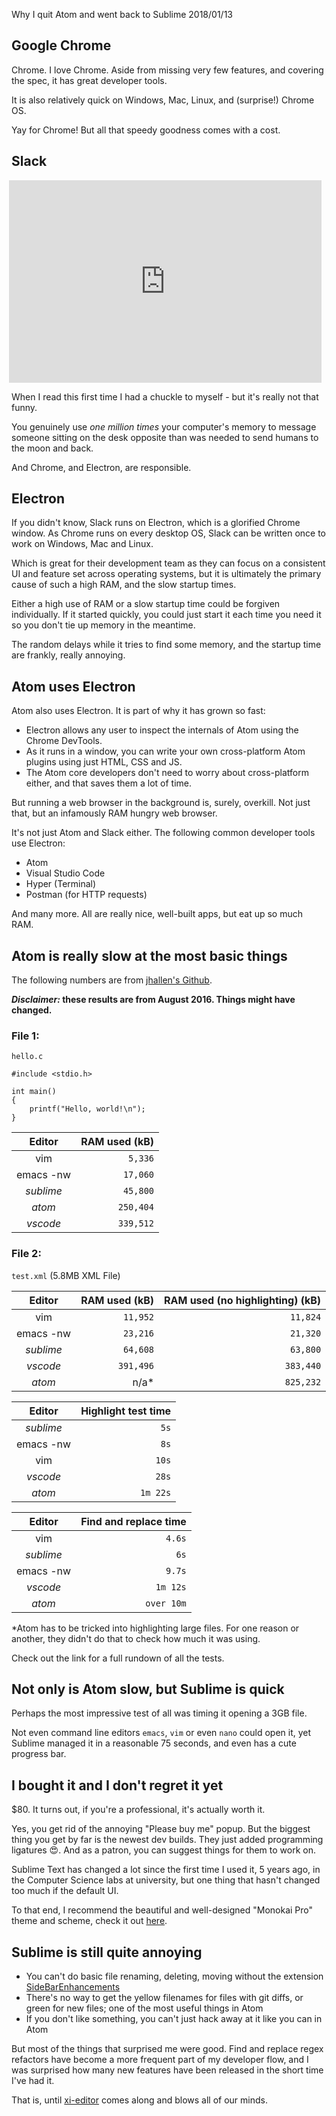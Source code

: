 Why I quit Atom and went back to Sublime
2018/01/13

## Google Chrome

Chrome. I love Chrome. Aside from missing very few features, and covering the spec,
it has great developer tools.

It is also relatively quick on Windows, Mac, Linux, and (surprise!) Chrome OS.

Yay for Chrome! But all that speedy goodness comes with a cost.

## Slack

<iframe
  border="0"
  frameborder="0"
  style="max-width:500px;width:100%;margin:16px -4px 0;display:block;height:324px"
  src="https://twitframe.com/show?url=https://twitter.com/iamdevloper/status/926458505355235328"
></iframe>

When I read this first time I had a chuckle to myself - but it's really not that funny.

You genuinely use *one million times* your computer's memory to message someone
sitting on the desk opposite than was needed to send humans to the moon and back.

And Chrome, and Electron, are responsible.

## Electron

If you didn't know, Slack runs on Electron, which is a glorified Chrome
window. As Chrome runs on every desktop OS, Slack can be written once to
work on Windows, Mac and Linux.

Which is great for their development team as they can focus on a consistent UI
and feature set across operating systems, but it is ultimately the primary
cause of such a high RAM, and the slow startup times.

Either a high use of RAM or a slow startup time could be forgiven
individually. If it started quickly, you could just start it each time
you need it so you don't tie up memory in the meantime.

The random delays while it tries to find some memory, and the startup time
are frankly, really annoying.

## Atom uses Electron

Atom also uses Electron. It is part of why it has grown so fast:

- Electron allows any user to inspect the internals of Atom using the Chrome DevTools.
- As it runs in a window, you can write your own cross-platform Atom plugins using
  just HTML, CSS and JS.
- The Atom core developers don't need to worry about cross-platform either, and
  that saves them a lot of time.

But running a web browser in the background is, surely, overkill. Not just that,
but an infamously RAM hungry web browser.

It's not just Atom and Slack either. The following common developer tools use Electron:

- Atom
- Visual Studio Code
- Hyper (Terminal)
- Postman (for HTTP requests)

And many more. All are really nice, well-built apps, but eat up so much RAM.

## Atom is really slow at the most basic things

The following numbers are from [jhallen's Github](https://github.com/jhallen/joes-sandbox/tree/master/editor-perf).

***Disclaimer:* these results are from August 2016. Things might have changed.**

### File 1:

`hello.c`

```
#include <stdio.h>

int main()
{
    printf("Hello, world!\n");
}
```

Editor    | RAM used (kB) 
:--------:|------------:
vim       | `5,336`
emacs -nw | `17,060`
*sublime* | `45,800`
*atom*    | `250,404`
*vscode*  | `339,512`

### File 2:

`test.xml` (5.8MB XML File)

Editor    | RAM used (kB)       | RAM used (no highlighting) (kB)  
:--------:|--------------------:|------:
vim       | `11,952`              | `11,824`
emacs -nw | `23,216`              | `21,320`
*sublime* | `64,608`              | `63,800`
*vscode*  | `391,496`             | `383,440`
*atom*    | n/a<super>*</super> | `825,232`

Editor    | Highlight test time
:--------:|------:
*sublime* | `5s`
emacs -nw | `8s`
vim       | `10s`
*vscode*  | `28s`
*atom*    | `1m 22s`

Editor    | Find and replace time
:--------:|------:
vim       | `4.6s`
*sublime* | `6s`
emacs -nw | `9.7s`
*vscode*  | `1m 12s`
*atom*    | `over 10m`

<super>*</super>Atom has to be tricked into highlighting large files.
For one reason or another, they didn't do that to check how much it was using.

Check out the link for a full rundown of all the tests.

## Not only is Atom slow, but Sublime is quick

Perhaps the most impressive test of all was timing it opening a 3GB file.

Not even command line editors `emacs`, `vim` or even `nano` could open it, yet
Sublime managed it in a reasonable 75 seconds, and even has a cute progress bar.

## I bought it and I don't regret it yet

$80. It turns out, if you're a professional, it's actually worth it.

Yes, you get rid of the annoying "Please buy me" popup. But the biggest thing you get
by far is the newest dev builds. They just added programming ligatures 😍. And as a
patron, you can suggest things for them to work on.

Sublime Text has changed a lot since the first time I used it, 5 years ago,
in the Computer Science labs at university, but one thing that hasn't changed too much
if the default UI.

To that end, I recommend the beautiful and well-designed "Monokai Pro" theme and scheme,
check it out [here](https://www.monokai.pro/).

## Sublime is still quite annoying

- You can't do basic file renaming, deleting, moving without the extension
  [SideBarEnhancements](https://github.com/SideBarEnhancements-org/SideBarEnhancements)
- There's no way to get the yellow filenames for files with git diffs, or green for new
  files; one of the most useful things in Atom
- If you don't like something, you can't just hack away at it like you can in Atom

But most of the things that surprised me were good. Find and replace regex refactors have
become a more frequent part of my developer flow, and I was surprised how many new features
have been released in the short time I've had it.

That is, until [xi-editor](https://github.com/google/xi-editor) comes along and blows all
of our minds.
